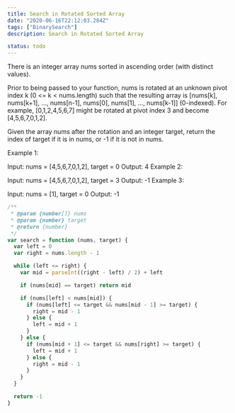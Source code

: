 ```yaml
---
title: Search in Rotated Sorted Array
date: "2020-06-16T22:12:03.284Z"
tags: ["BinarySearch"]
description: Search in Rotated Sorted Array

status: todo
---
```


There is an integer array nums sorted in ascending order (with distinct values).

Prior to being passed to your function, nums is rotated at an unknown pivot index k (0 <= k < nums.length) such that the resulting array is [nums[k], nums[k+1], ..., nums[n-1], nums[0], nums[1], ..., nums[k-1]] (0-indexed). For example, [0,1,2,4,5,6,7] might be rotated at pivot index 3 and become [4,5,6,7,0,1,2].

Given the array nums after the rotation and an integer target, return the index of target if it is in nums, or -1 if it is not in nums.

Example 1:

Input: nums = [4,5,6,7,0,1,2], target = 0
Output: 4
Example 2:

Input: nums = [4,5,6,7,0,1,2], target = 3
Output: -1
Example 3:

Input: nums = [1], target = 0
Output: -1

```javascript
/**
 * @param {number[]} nums
 * @param {number} target
 * @return {number}
 */
var search = function (nums, target) {
  var left = 0
  var right = nums.length - 1

  while (left <= right) {
    var mid = parseInt((right - left) / 2) + left

    if (nums[mid] == target) return mid

    if (nums[left] < nums[mid]) {
      if (nums[left] <= target && nums[mid - 1] >= target) {
        right = mid - 1
      } else {
        left = mid + 1
      }
    } else {
      if (nums[mid + 1] <= target && nums[right] >= target) {
        left = mid + 1
      } else {
        right = mid - 1
      }
    }
  }

  return -1
}
```
